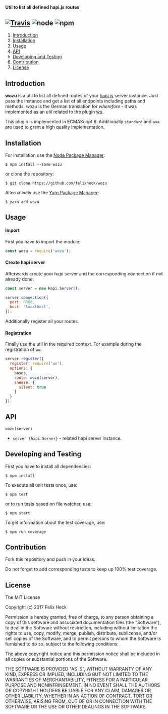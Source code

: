 #### Util to list all defined hapi.js routes

[![Travis](https://img.shields.io/travis/felixheck/wozu.svg)](https://travis-ci.org/felixheck/wozu/builds/) ![node](https://img.shields.io/node/v/wozu.svg) ![npm](https://img.shields.io/npm/dt/wozu.svg)
---

1. [Introduction](#introduction)
2. [Installation](#installation)
3. [Usage](#usage)
4. [API](#api)
5. [Developing and Testing](#developing-and-testing)
6. [Contribution](#contribution)
7. [License](#license)

## Introduction
**wozu** is a util to list all defined routes of your [hapi.js](https://github.com/hapijs/hapi) server instance. Just pass the instance and get a list of all endpoints including paths and methods. *wozu* is the German translation for *wherefore* - it was implemented as an util related to the plugin [wo](https://github.com/rjrodger/wo).

This plugin is implemented in ECMAScript 6. Additionally `standard` and `ava` are used to grant a high quality implementation.

## Installation
For installation use the [Node Package Manager](https://github.com/npm/npm):
```
$ npm install --save wozu
```

or clone the repository:
```
$ git clone https://github.com/felixheck/wozu
```

Alternatively use the [Yarn Package Manager](https://yarnpkg.com):
```
$ yarn add wozu
```

## Usage
#### Import
First you have to import the module:
``` js
const wozu = require('wozu');
```

#### Create hapi server
Afterwards create your hapi server and the corresponding connection if not already done:
``` js
const server = new Hapi.Server();

server.connection({
  port: 8888,
  host: 'localhost',
});
```

Additionally register all your routes.

#### Registration
Finally use the util in the required context. For example during the registration of `wo`:

``` js
server.register({
  register: require('wo'),
  options: {
    bases,
    route: wozu(server),
    sneeze: {
      silent: true
    }
  }
})
```

## API
`wozu(server)`

- `server {hapi.Server}` - related hapi server instance.


## Developing and Testing
First you have to install all dependencies:
```
$ npm install
```

To execute all unit tests once, use:
```
$ npm test
```

or to run tests based on file watcher, use:
```
$ npm start
```

To get information about the test coverage, use:
```
$ npm run coverage
```

## Contribution
Fork this repository and push in your ideas.

Do not forget to add corresponding tests to keep up 100% test coverage.

## License
The MIT License

Copyright (c) 2017 Felix Heck

Permission is hereby granted, free of charge, to any person obtaining a copy
of this software and associated documentation files (the "Software"), to deal
in the Software without restriction, including without limitation the rights
to use, copy, modify, merge, publish, distribute, sublicense, and/or sell
copies of the Software, and to permit persons to whom the Software is
furnished to do so, subject to the following conditions:

The above copyright notice and this permission notice shall be included in
all copies or substantial portions of the Software.

THE SOFTWARE IS PROVIDED "AS IS", WITHOUT WARRANTY OF ANY KIND, EXPRESS OR
IMPLIED, INCLUDING BUT NOT LIMITED TO THE WARRANTIES OF MERCHANTABILITY,
FITNESS FOR A PARTICULAR PURPOSE AND NONINFRINGEMENT. IN NO EVENT SHALL THE
AUTHORS OR COPYRIGHT HOLDERS BE LIABLE FOR ANY CLAIM, DAMAGES OR OTHER
LIABILITY, WHETHER IN AN ACTION OF CONTRACT, TORT OR OTHERWISE, ARISING FROM,
OUT OF OR IN CONNECTION WITH THE SOFTWARE OR THE USE OR OTHER DEALINGS IN
THE SOFTWARE.
